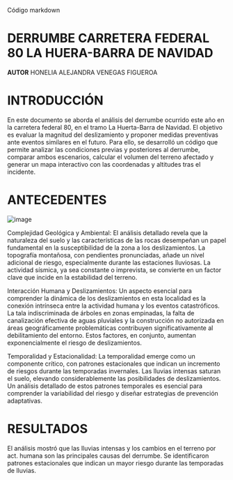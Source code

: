 Código markdown
# DERRUMBE CARRETERA FEDERAL 80 LA HUERA-BARRA DE NAVIDAD 
**AUTOR** HONELIA ALEJANDRA VENEGAS FIGUEROA 
# INTRODUCCIÓN 
En este documento se aborda el análisis del derrumbe ocurrido este año en la carretera federal 80, en el tramo La Huerta-Barra de Navidad. El objetivo es evaluar la magnitud del deslizamiento y proponer medidas preventivas ante eventos similares en el futuro. Para ello, se desarrolló un código que permite analizar las condiciones previas y posteriores al derrumbe, comparar ambos escenarios, calcular el volumen del terreno afectado y generar un mapa interactivo con las coordenadas y altitudes tras el incidente.
# ANTECEDENTES
![image](https://github.com/user-attachments/assets/df62147d-d9f4-4096-863c-41d6b6a8767f)


Complejidad Geológica y Ambiental: El análisis detallado revela que la naturaleza del suelo y las características de las rocas desempeñan un papel fundamental en la susceptibilidad de la zona a los deslizamientos. La topografía montañosa, con pendientes pronunciadas, añade un nivel adicional de riesgo, especialmente durante las estaciones lluviosas. La actividad sísmica, ya sea constante o imprevista, se convierte en un factor clave que incide en la estabilidad del terreno.

Interacción Humana y Deslizamientos: Un aspecto esencial para comprender la dinámica de los deslizamientos en esta localidad es la conexión intrínseca entre la actividad humana y los eventos catastróficos. La tala indiscriminada de árboles en zonas empinadas, la falta de canalización efectiva de aguas pluviales y la construcción no autorizada en áreas geográficamente problemáticas contribuyen significativamente al debilitamiento del entorno. Estos factores, en conjunto, aumentan exponencialmente el riesgo de deslizamientos.

Temporalidad y Estacionalidad: La temporalidad emerge como un componente crítico, con patrones estacionales que indican un incremento de riesgos durante las temporadas invernales. Las lluvias intensas saturan el suelo, elevando considerablemente las posibilidades de deslizamientos. Un análisis detallado de estos patrones temporales es esencial para comprender la variabilidad del riesgo y diseñar estrategias de prevención adaptativas.
# RESULTADOS 
El análisis mostró que las lluvias intensas y los cambios en el terreno por act. humana son las principales causas del derrumbe. Se identificaron patrones estacionales que indican un mayor riesgo durante las temporadas de lluvias.

